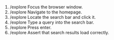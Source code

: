 1. /explore Focus the browser window.
2. /explore Navigate to the homepage.
3. /explore Locate the search bar and click it.
4. /explore Type a query into the search bar.
5. /explore Press enter.
6. /explore Assert that search results load correctly.